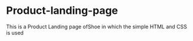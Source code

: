 # Product-landing-page
This is a Product Landing page ofShoe in which the simple HTML and CSS is used
